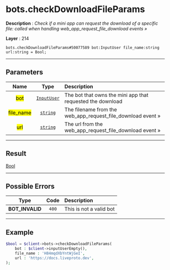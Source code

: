 # bots.checkDownloadFileParams

**Description** : *Check if a mini app can request the download of a specific file: called when handling web\_app\_request\_file\_download events &raquo;*

**Layer** : 214

```tl
bots.checkDownloadFileParams#50077589 bot:InputUser file_name:string url:string = Bool;
```

---

## Parameters

| Name | Type | Description |
| :---: | :---: | :--- |
| <mark>bot</mark> | [`InputUser`](type/InputUser) | The bot that owns the mini app that requested the download |
| <mark>file_name</mark> | [`string`](type/string) | The filename from the web_app_request_file_download event » |
| <mark>url</mark> | [`string`](type/string) | The url from the web_app_request_file_download event » |

---

## Result

[Bool](type/Bool)

---

## Possible Errors

| Type | Code | Description |
| :---: | :---: | :--- |
| **BOT_INVALID** | `400` | This is not a valid bot |

---

## Example

```php
$bool = $client->bots->checkDownloadFileParams(
	bot : $client->inputUserEmpty(),
	file_name : 'H84mqdXbYntWjGeI',
	url : 'https://docs.liveproto.dev',
);
```